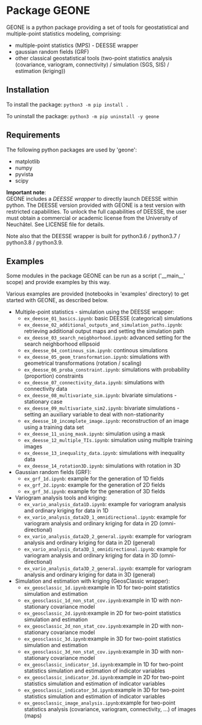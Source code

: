 # Package GEONE
GEONE is a python package providing a set of tools for geostatistical and multiple-point statistics modeling, comprising:
   - multiple-point statistics (MPS) - DEESSE wrapper
   - gaussian random fields (GRF)
   - other classical geostatistical tools (two-point statistics analysis (covariance, variogram, connectivity) / simulation (SGS, SIS) / estimation (kriging))

## Installation
To install the package: `python3 -m pip install .`

To uninstall the package: `python3 -m pip uninstall -y geone`

## Requirements
The following python packages are used by 'geone':
   - matplotlib
   - numpy
   - pyvista
   - scipy

**Important note**:  
GEONE includes a *DEESSE wrapper* to directly launch DEESSE within python. The DEESSE version provided with GEONE is a test version with restricted capabilities. To unlock the full capabilities of DEESSE, the user must obtain a commercial or academic license from the University of Neuchâtel. See LICENSE file for details.

Note also that the DEESSE wrapper is built for python3.6 / python3.7 / python3.8 / python3.9.

## Examples
Some modules in the package GEONE can be run as a script ('\_\_main\_\_' scope) and provide examples by this way.

Various examples are provided (notebooks in 'examples' directory) to get started with GEONE, as described below.
- Multiple-point statistics - simulation using the DEESSE wrapper:
   - `ex_deesse_01_basics.ipynb`: basic DEESSE (categorical) simulations
   - `ex_deesse_02_additional_outputs_and_simulation_paths.ipynb`: retrieving additional output maps and setting the simulation path
   - `ex_deesse_03_search_neigbhorhood.ipynb`: advanced setting for the search neighborhood ellipsoid
   - `ex_deesse_04_continous_sim.ipynb`: continous simulations
   - `ex_deesse_05_geom_transformation.ipynb`: simulations with geometrical transformations (rotation / scaling)
   - `ex_deesse_06_proba_constraint.ipynb`: simulations with probability (proportion) constraints
   - `ex_deesse_07_connectivity_data.ipynb`: simulations with connectivity data
   - `ex_deesse_08_multivariate_sim.ipynb`: bivariate simulations - stationary case
   - `ex_deesse_09_multivariate_sim2.ipynb`: bivariate simulations - setting an auxiliary variable to deal with non-stationarity
   - `ex_deesse_10_incomplete_image.ipynb`: reconstruction of an image using a training data set
   - `ex_deesse_11_using_mask.ipynb`: simulation using a mask
   - `ex_deesse_12_multiple_TIs.ipynb`: simulation using multiple training images
   - `ex_deesse_13_inequality_data.ipynb`: simulations with inequality data
   - `ex_deesse_14_rotation3D.ipynb`: simulations with rotation in 3D
- Gaussian random fields (GRF):
   - `ex_grf_1d.ipynb`: example for the generation of 1D fields
   - `ex_grf_2d.ipynb`: example for the generation of 2D fields
   - `ex_grf_3d.ipynb`: example for the generation of 3D fields
- Variogram analysis tools and kriging:
   - `ex_vario_analysis_data1D.ipynb`: example for variogram analysis and ordinary kriging for data in 1D
   - `ex_vario_analysis_data2D_1_omnidirectional.ipynb`: example for variogram analysis and ordinary kriging for data in 2D (omni-directional)
   - `ex_vario_analysis_data2D_2_general.ipynb`: example for variogram analysis and ordinary kriging for data in 2D (general)
   - `ex_vario_analysis_data3D_1_omnidirectional.ipynb`: example for variogram analysis and ordinary kriging for data in 3D (omni-directional)
   - `ex_vario_analysis_data3D_2_general.ipynb`: example for variogram analysis and ordinary kriging for data in 3D (general)
- Simulation and estimation with kriging (GeosClassic wrapper):
   - `ex_geosclassic_1d.ipynb`:example in 1D for two-point statistics simulation and estimation
   - `ex_geosclassic_1d_non_stat_cov.ipynb`:example in 1D with non-stationary covariance model
   - `ex_geosclassic_2d.ipynb`:example in 2D for two-point statistics simulation and estimation
   - `ex_geosclassic_2d_non_stat_cov.ipynb`:example in 2D with non-stationary covariance model
   - `ex_geosclassic_3d.ipynb`:example in 3D for two-point statistics simulation and estimation
   - `ex_geosclassic_3d_non_stat_cov.ipynb`:example in 3D with non-stationary covariance model
   - `ex_geosclassic_indicator_1d.ipynb`:example in 1D for two-point statistics simulation and estimation of indicator variables
   - `ex_geosclassic_indicator_2d.ipynb`:example in 2D for two-point statistics simulation and estimation of indicator variables
   - `ex_geosclassic_indicator_3d.ipynb`:example in 3D for two-point statistics simulation and estimation of indicator variables
   - `ex_geosclassic_image_analysis.ipynb`:example for two-point statistics analysis (covariance, variogram, connectivity, ...) of images (maps)
